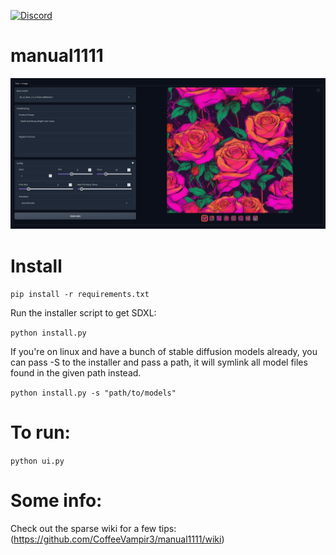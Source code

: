 [![Discord](https://img.shields.io/discord/232596713892872193?logo=discord)](https://discord.gg/2JhHVh7CGu)

# manual1111
![preview](https://github.com/CoffeeVampir3/manual1111/blob/af940d212bb126bfc38ce0fc02ff6a7d45478c83/image.png)

# Install
`pip install -r requirements.txt`

Run the installer script to get SDXL:

`python install.py`

If you're on linux and have a bunch of stable diffusion models already, you can pass -S to the installer and pass a path, it will symlink all model files found in the given path instead.

`python install.py -s "path/to/models"`

# To run:
`python ui.py`

# Some info:

Check out the sparse wiki for a few tips: (https://github.com/CoffeeVampir3/manual1111/wiki)
